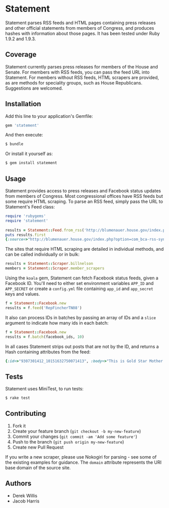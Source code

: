 # Statement

Statement parses RSS feeds and HTML pages containing press releases and other official statements from members of Congress, and produces hashes with information about those pages. It has been tested under Ruby 1.9.2 and 1.9.3.

## Coverage

Statement currently parses press releases for members of the House and Senate. For members with RSS feeds, you can pass the feed URL into Statement. For members without RSS feeds, HTML scrapers are provided, as are methods for speciality groups, such as House Republicans. Suggestions are welcomed.

## Installation

Add this line to your application's Gemfile:

```ruby
gem 'statement'
```

And then execute:

```sh
$ bundle
```

Or install it yourself as:

```sh
$ gem install statement
```

## Usage

Statement provides access to press releases and Facebook status updates from members of Congress. Most congressional offices have RSS feeds but some require HTML scraping. To parse an RSS feed, simply pass the URL to Statement's Feed class:

```ruby
require 'rubygems'
require 'statement'
    
results = Statement::Feed.from_rss('http://blumenauer.house.gov/index.php?option=com_bca-rss-syndicator&feed_id=1')
puts results.first
{:source=>"http://blumenauer.house.gov/index.php?option=com_bca-rss-syndicator&feed_id=1", :url=>"http://blumenauer.house.gov/index.php?option=com_content&amp;view=article&amp;id=2203:blumenauer-qwe-need-a-national-system-that-speaks-to-the-transportation-challenges-of-todayq&amp;catid=66:2013-press-releases", :title=>"Blumenauer: &quot;We need a national system that speaks to the transportation challenges of ...", :date=>#<Date: 2013-04-24 ((2456407j,0s,0n),+0s,2299161j)>, :domain=>"blumenauer.house.gov"}
```

The sites that require HTML scraping are detailed in individual methods, and can be called individually or in bulk:

```ruby
results = Statement::Scraper.billnelson
members = Statement::Scraper.member_scrapers
```

Using the `koala` gem, Statement can fetch Facebook status feeds, given a Facebook ID. You'll need to either set environment variables `APP_ID` and `APP_SECRET` or create a `config.yml` file containing `app_id` and `app_secret` keys and values.

```ruby
f = Statement::Facebook.new
results = f.feed('RepFincherTN08')
```

It also can process IDs in batches by passing an array of IDs and a `slice` argument to indicate how many ids in each batch:

```ruby
f = Statement::Facebook.new
results = f.batch(facebook_ids, 10)
```

In all cases Statement strips out posts that are not by the ID, and returns a Hash containing attributes from the feed:

```ruby
{:id=>"9307301412_10151632750071413", :body=>"This is Gold Star Mother Larraine McGee whose son, Christopher Everett, Army National Guard, was killed in action September 2005. Precious family.", :link=>"http://www.facebook.com/photo.php?fbid=10151632750021413&set=a.118418671412.133511.9307301412&type=1&relevant_count=1", :title=>nil, :type=>"photo", :status_type=>"added_photos", :created_time=>#<DateTime: 2013-05-28T14:49:08+00:00 ((2456441j,53348s,0n),+0s,2299161j)>, :updated_time=>#<DateTime: 2013-05-28T17:41:37+00:00 ((2456441j,63697s,0n),+0s,2299161j)>, :facebook_id=>"9307301412"}
```

## Tests

Statement uses MiniTest, to run tests:

```sh
$ rake test
```

## Contributing

1. Fork it
2. Create your feature branch (`git checkout -b my-new-feature`)
3. Commit your changes (`git commit -am 'Add some feature'`)
4. Push to the branch (`git push origin my-new-feature`)
5. Create new Pull Request

If you write a new scraper, please use Nokogiri for parsing - see some of the existing examples for guidance. The ``domain`` attribute represents the URI base domain of the source site.

## Authors

* Derek Willis
* Jacob Harris

